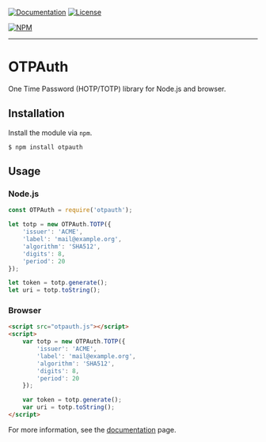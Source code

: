 [![Documentation](https://doc.esdoc.org/github.com/zant95/otpauth/badge.svg)](https://doc.esdoc.org/github.com/zant95/otpauth/)
[![License](https://img.shields.io/github/license/zant95/otpauth.svg)](LICENSE.md)

[![NPM](https://nodei.co/npm/otpauth.png)](https://www.npmjs.com/package/otpauth)

***

# OTPAuth
One Time Password (HOTP/TOTP) library for Node.js and browser.

## Installation
Install the module via `npm`.

```
$ npm install otpauth
```

## Usage

### Node.js
```javascript
const OTPAuth = require('otpauth');

let totp = new OTPAuth.TOTP({
	'issuer': 'ACME',
	'label': 'mail@example.org',
	'algorithm': 'SHA512',
	'digits': 8,
	'period': 20
});

let token = totp.generate();
let uri = totp.toString();

```

### Browser
```html
<script src="otpauth.js"></script>
<script>
	var totp = new OTPAuth.TOTP({
		'issuer': 'ACME',
		'label': 'mail@example.org',
		'algorithm': 'SHA512',
		'digits': 8,
		'period': 20
	});

	var token = totp.generate();
	var uri = totp.toString();
</script>
```

For more information, see the [documentation](https://doc.esdoc.org/github.com/zant95/otpauth/) page.

